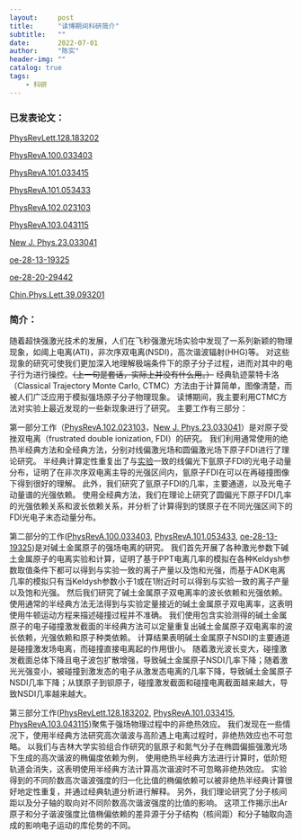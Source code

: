 ```yaml
---
layout:     post
title:      "读博期间科研简介"
subtitle:   ""
date:       2022-07-01
author:     "陈实"
header-img: ""
catalog: true
tags:
    - 科研
---
```

### 已发表论文：

[PhysRevLett.128.183202](https://journals.aps.org/pra/abstract/10.1103/PhysRevLett.128.183202)

[PhysRevA.100.033403](https://journals.aps.org/pra/abstract/10.1103/PhysRevA.100.033403)

[PhysRevA.101.033415](https://journals.aps.org/pra/abstract/10.1103/PhysRevA.101.033415)

[PhysRevA.101.053433](https://journals.aps.org/pra/abstract/10.1103/PhysRevA.101.053433)

[PhysRevA.102.023103](https://journals.aps.org/pra/abstract/10.1103/PhysRevA.102.023103)

[PhysRevA.103.043115](https://journals.aps.org/pra/abstract/10.1103/PhysRevA.103.043115)

[New J. Phys.23.033041](https://iopscience.iop.org/article/10.1088/1367-2630/abe79d/meta)

[oe-28-13-19325](https://opg.optica.org/oe/fulltext.cfm?uri=oe-28-13-19325)

[oe-28-20-29442](https://opg.optica.org/oe/fulltext.cfm?uri=oe-28-20-29442)

[Chin.Phys.Lett.39.093201](https://iopscience.iop.org/article/10.1088/0256-307X/39/9/093201/meta)

### 简介：

随着超快强激光技术的发展，人们在飞秒强激光场实验中发现了一系列新颖的物理现象，如阈上电离(ATI)，非次序双电离(NSDI)，高次谐波辐射(HHG)等。
对这些现象的研究可使我们更加深入地理解极端条件下的原子分子过程，进而对其中的电子行为进行操控。~~（上一句是套话，实际上并没有什么用。）~~
经典轨迹蒙特卡洛（Classical Trajectory Monte Carlo, CTMC）方法由于计算简单，图像清楚，而被人们广泛应用于模拟强场原子分子物理现象。
读博期间，我主要利用CTMC方法对实验上最近发现的一些新现象进行了研究。
主要工作有三部分：

第一部分工作（[PhysRevA.102.023103](https://journals.aps.org/pra/abstract/10.1103/PhysRevA.102.023103)，[New J. Phys.23.033041](https://iopscience.iop.org/article/10.1088/1367-2630/abe79d/meta)）是对原子受挫双电离（frustrated double ionization, FDI）的研究。
我们利用通常使用的绝热半经典方法和全经典方法，分别对线偏激光场和圆偏激光场下原子FDI进行了理论研究。
半经典计算定性重复出了与[实验](https://journals.aps.org/prresearch/abstract/10.1103/PhysRevResearch.2.013021)一致的线偏光下氩原子FDI的光电子动量分布，证明了在非次序双电离主导的光强区间内，氩原子FDI在可以在再碰撞图像下得到很好的理解。
此外，我们研究了氩原子FDI的几率，主要通道，以及光电子动量谱的光强依赖。
使用全经典方法，我们在理论上研究了圆偏光下原子FDI几率的光强依赖关系和波长依赖关系，并分析了计算得到的镁原子在不同光强区间下的FDI光电子末态动量分布。

第二部分的工作([PhysRevA.100.033403](https://journals.aps.org/pra/abstract/10.1103/PhysRevA.100.033403), [PhysRevA.101.053433](https://journals.aps.org/pra/abstract/10.1103/PhysRevA.101.053433), [oe-28-13-19325](https://opg.optica.org/oe/fulltext.cfm?uri=oe-28-13-19325))是对碱土金属原子的强场电离的研究。
我们首先开展了各种激光参数下碱土金属原子的电离实验和计算，证明了基于PPT电离几率的模拟在各种Keldysh参数取值条件下都可以得到与实验一致的离子产量以及饱和光强，而基于ADK电离几率的模拟只有当Keldysh参数小于1或在1附近时可以得到与实验一致的离子产量以及饱和光强。
然后我们研究了碱土金属原子双电离率的波长依赖和光强依赖。使用通常的半经典方法无法得到与实验定量接近的碱土金属原子双电离率，这表明使用牛顿运动方程来描述碰撞过程并不准确。
我们使用包含实验测得的碱土金属原子的电子碰撞激发截面的半经典方法可以定量重复出碱土金属原子双电离率的波长依赖，光强依赖和原子种类依赖。
计算结果表明碱土金属原子NSDI的主要通道是碰撞激发场电离，而碰撞直接电离起的作用很小。
随着激光波长变大，碰撞激发截面总体下降且电子波包扩散增强，导致碱土金属原子NSDI几率下降；随着激光光强变小，被碰撞到激发态的电子从激发态电离的几率下降，导致碱土金属原子NSDI几率下降；从镁原子到钡原子，碰撞激发截面和碰撞电离截面越来越大，导致NSDI几率越来越大。

第三部分工作([PhysRevLett.128.183202](https://journals.aps.org/pra/abstract/10.1103/PhysRevLett.128.183202), [PhysRevA.101.033415](https://journals.aps.org/pra/abstract/10.1103/PhysRevA.101.033415), [PhysRevA.103.043115](https://journals.aps.org/pra/abstract/10.1103/PhysRevA.103.043115))聚焦于强场物理过程中的非绝热效应。
我们发现在一些情况下，使用半经典方法研究高次谐波与高阶遇上电离过程时，非绝热效应也不可忽略。
以我们与吉林大学实验组合作研究的氩原子和氮气分子在椭圆偏振强激光场下生成的高次谐波的椭偏度依赖为例，
使用绝热半经典方法进行计算时，低阶短轨道会消失，这表明使用半经典方法计算高次谐波时不可忽略非绝热效应。
实验得到的不同阶数高次谐波强度的归一化比值的椭偏依赖可以被非绝热半经典计算很好地定性重复，并通过经典轨道分析进行解释。
另外，我们理论研究了分子核间距以及分子轴的取向对不同阶数高次谐波强度的比值的影响。
这项工作揭示出Ar原子和分子谐波强度比值椭偏依赖的差异源于分子结构（核间距）和分子轴取向造成的影响电子运动的库伦势的不同。
